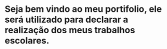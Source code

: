 # Seja bem vindo ao meu portifolio, ele será utilizado para declarar a realização dos meus trabalhos escolares.
